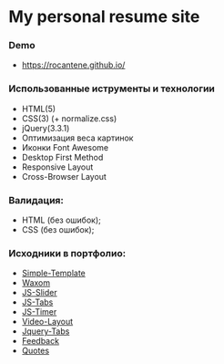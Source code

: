 # My personal resume site

### Demo
* https://rocantene.github.io/

### Использованные иструменты и технологии 
* HTML(5)
* CSS(3) (+ normalize.css)
* jQuery(3.3.1)
* Оптимизация веса картинок
* Иконки Font Awesome
* Desktop First Method
* Responsive Layout
* Cross-Browser Layout

### Валидация:
* HTML (без ошибок);
* CSS (без ошибок);

### Исходники в портфолио:
* [Simple-Template](https://github.com/rocantene/Simple-Template)
* [Waxom](https://github.com/rocantene/Waxom)
* [JS-Slider](https://github.com/rocantene/JavaScript-Image-Slider)
* [JS-Tabs](https://github.com/rocantene/JavaScript-Tabs)
* [JS-Timer](https://github.com/rocantene/JavaScript-Timer)
* [Video-Layout](https://github.com/rocantene/Video-Layout)
* [Jquery-Tabs](https://github.com/rocantene/Tabs)
* [Feedback](https://github.com/rocantene/Feedback)
* [Quotes](https://github.com/rocantene/Quotes)
